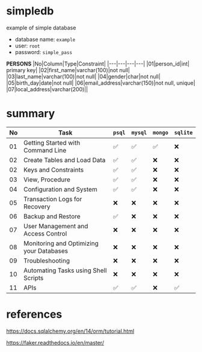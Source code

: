# simpledb
example of simple database

- database name: `example`
- user: `root`
- password: `simple_pass`

**PERSONS**
|No|Column|Type|Constraint|
|---|---|---|---|
|01|person_id|int| primary key|
|02|first_name|varchar(100)|not null|
|03|last_name|varchar(100)|not null|
|04|gender|char|not null|
|05|birth_day|date|not null|
|06|email_address|varchar(150)|not null, unique|
|07|local_address|varchar(200)||

# summary

|No|Task|`psql`|`mysql`|`mongo`|`sqlite`|
|---|---|---|---|---|---|
|01|Getting Started with Command Line|✅|✅|✅|❌|
|02|Create Tables and Load Data|✅|✅|❌|❌|
|02|Keys and Constraints|✅|✅|❌|❌|
|03|View, Procedure|✅|✅|❌|❌|
|04|Configuration and System|✅|✅|❌|❌|
|05|Transaction Logs for Recovery|❌|❌|❌|❌|
|06|Backup and Restore|✅|❌|❌|❌|
|07|User Management and Access Control|❌|❌|❌|❌|
|08|Monitoring and Optimizing your Databases|❌|❌|❌|❌|
|09|Troubleshooting|❌|❌|❌|❌|
|10|Automating Tasks using Shell Scripts|❌|❌|❌|❌|
|11|APIs|✅|✅|❌|✅|

# references

https://docs.sqlalchemy.org/en/14/orm/tutorial.html

https://faker.readthedocs.io/en/master/
